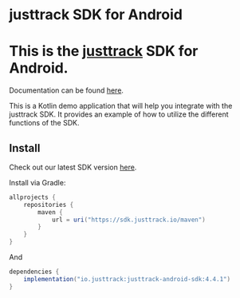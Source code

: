# justtrack SDK for Android

This is the [justtrack](https://justtrack.io/) SDK for Android.
==========

Documentation can be found [here](https://docs.justtrack.io/sdk/android-sdk-readme).

This is a Kotlin demo application that will help you integrate with the justtrack SDK. It provides an
example of how to utilize the different functions of the SDK.

Install
--------
Check out our latest SDK version [here](https://docs.justtrack.io/sdk/android-sdk-readme/android-sdk-changelog).

Install via Gradle:
```groovy
allprojects {
    repositories {
        maven {
            url = uri("https://sdk.justtrack.io/maven")
        }
    }
}
```
And 
```groovy
dependencies {
    implementation("io.justtrack:justtrack-android-sdk:4.4.1")
}
```